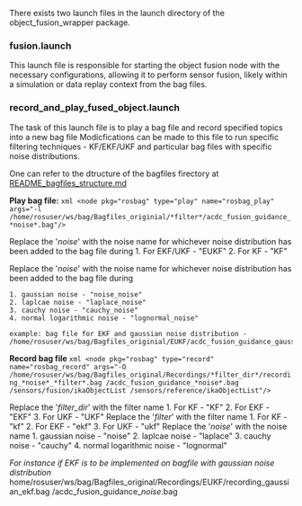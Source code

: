 There exists two launch files in the launch directory of the object_fusion_wrapper package.

### fusion.launch
This launch file is responsible for starting the object fusion node with the necessary configurations, allowing it to perform sensor fusion, likely within a simulation or data replay context from the bag files. 


### record_and_play_fused_object.launch
The task of this launch file is to play a bag file and record specified topics into a new bag file
Modicfications can be made to this file to run specific filtering techniques - KF/EKF/UKF and particular bag files with specific noise distributions.


One can refer to the dtructure of the bagfiles firectory at [README_bagfiles_structure.md](https://github.com/mananvora/acdc/blob/main/bag/README_bagfiles_structure.md?plain=1)


 **Play bag file:**
    ```xml
    <node pkg="rosbag" type="play" name="rosbag_play" args="-l /home/rosuser/ws/bag/Bagfiles_originial/*filter*/acdc_fusion_guidance_*noise*.bag"/>
    ```
    
Replace the '*noise*' with the noise name for whichever noise distribution has been added to the bag file during 
    1. For EKF/UKF - "EUKF"
    2. For KF - "KF"
    
    
Replace the '*noise*' with the noise name for whichever noise distribution has been added to the bag file during 

    1. gaussian noise - "noise_noise"
    2. laplcae noise - "laplace_noise"
    3. cauchy noise - "cauchy_noise"
    4. normal logarithmic noise - "lognormal_noise"
    
    example: bag file for EKF and gaussian noise distribution - /home/rosuser/ws/bag/Bagfiles_originial/EUKF/acdc_fusion_guidance_gaussian_noise.bag

**Record bag file**
    ```xml
    <node pkg="rosbag" type="record" name="rosbag_record" args="-O /home/rosuser/ws/bag/Bagfiles_original/Recordings/*filter_dir*/recording_*noise*_*filter*.bag /acdc_fusion_guidance_*noise*.bag /sensors/fusion/ikaObjectList /sensors/reference/ikaObjectList"/>
    ```

Replace the '*filter_dir*' with the filter name 
    1. For KF - "KF"
    2. For EKF - "EKF"
    3. For UKF - "UKF"
Replace the '*filter*' with the filter name 
    1. For KF - "kf"
    2. For EKF - "ekf"
    3. For UKF - "ukf"
Replace the '*noise*' with the noise name 
    1. gaussian noise - "noise"
    2. laplcae noise - "laplace"
    3. cauchy noise - "cauchy"
    4. normal logarithmic noise - "lognormal"
    
*For instance if EKF is to be implemented on bagfile with gaussian noise distribution*
	home/rosuser/ws/bag/Bagfiles_original/Recordings/EUKF/recording_gaussian_ekf.bag /acdc_fusion_guidance_*noise*.bag
